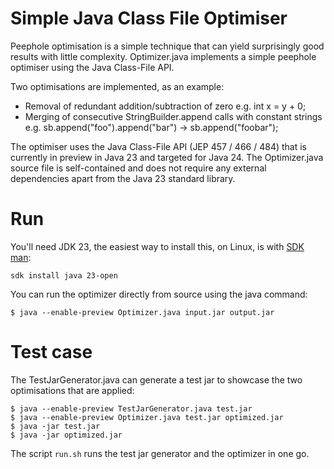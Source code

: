 # Simple Java Class File Optimiser

Peephole optimisation is a simple technique that can yield surprisingly good results with little complexity.
Optimizer.java implements a simple peephole optimiser using the Java Class-File API.

Two optimisations are implemented, as an example:

* Removal of redundant addition/subtraction of zero e.g. int x = y + 0;
* Merging of consecutive StringBuilder.append calls with constant strings 
e.g. sb.append("foo").append("bar") -> sb.append("foobar");

The optimiser uses the Java Class-File API (JEP 457 / 466 / 484) that is currently in 
preview in Java 23 and targeted for Java 24. The Optimizer.java source file is self-contained
and does not require any external dependencies apart from the Java 23 standard library.

# Run

You'll need JDK 23, the easiest way to install this, on Linux, is with [SDK man](https://sdkman.io/):

```shell
sdk install java 23-open
```

You can run the optimizer directly from source using the java command:

```shell
$ java --enable-preview Optimizer.java input.jar output.jar
```

# Test case

The TestJarGenerator.java can generate a test jar to showcase the two optimisations
that are applied:

```shell
$ java --enable-preview TestJarGenerator.java test.jar
$ java --enable-preview Optimizer.java test.jar optimized.jar
$ java -jar test.jar
$ java -jar optimized.jar
```

The script `run.sh` runs the test jar generator and the optimizer in one go.

